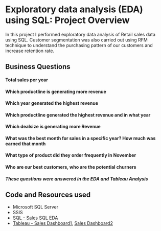 # Exploratory data analysis (EDA) using SQL: Project Overview 

In this project I performed exploratory data analysis of Retail sales data using SQL.
Customer segmentation was also carried out using RFM technique to understand the purchasing pattern of our customers and increase retention rate.

## Business Questions

#### Total sales per year

#### Which productline is generating more revenue

#### Which year generated the highest revenue

#### Which productline generated the highest revenue and in what year

#### Which dealsize is generating more Revenue

#### What was the best month for sales in a specific year? How much was earned that month

#### What type of product did they order frequently in November

#### Who are our best customers, who are the potential churners

##### These questions were answered in the EDA and Tableau Analysis                                                                                

## Code and Resources used
- Microsoft SQL Server
- SSIS
- [SQL - Sales SQL EDA](https://github.com/mosimen/Sales-Analysis)
- [Tableau - Sales Dashboard1](https://public.tableau.com/app/profile/martins.osimen/viz/SalesDashboard1_16534509096530/SalesDashboard), [Sales Dashboard2](https://public.tableau.com/app/profile/martins.osimen/viz/SalesDashboard2_16534512608230/SalesDashboard2)
